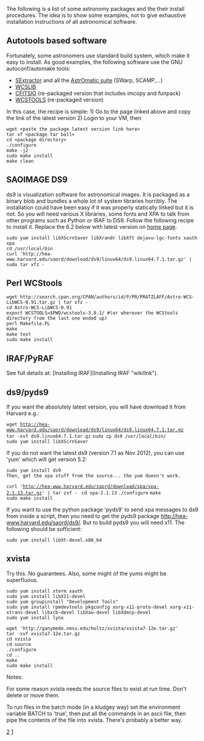 The following is a list of some astronomy packages and the their install procedures. The idea is to show some examples, not to give exhaustive installation instructions of all astronomical software.

Autotools based software
------------------------

Fortunately, some astronomers use standard build system, which make it easy to install. As good examples, the following software use the GNU autoconf/automake tools:

-   [SExtractor](http://www.astromatic.net/software/sextractor/) and all the [AstrOmatic suite](http://www.astromatic.net/) (SWarp, SCAMP,...)
-   [WCSLIB](http://www.atnf.csiro.au/people/mcalabre/WCS/)
-   [CFITSIO](http://dev.gentoo.org/~bicatali/) (re-packaged version that includes imcopy and funpack)
-   [WCSTOOLS](http://dev.gentoo.org/~bicatali/) (re-packaged version)

In this case, the recipe is simple: 1) Go to the page linked above and copy the link of the latest version 2) Login to your VM, then

    wget <paste the package latest version link here>
    tar xf <package tar ball>
    cd <package directory>
    ./configure
    make -j2
    sudo make install
    make clean 

SAOIMAGE DS9
------------

ds9 is visualization software for astronomical images. It is packaged as a binary blob and bundles a whole lot of system libraries horribly. The installation could have been easy if it was properly statically linked but it is not. So you will need various X libraries, some fonts and XPA to talk from other programs such as Python or IRAF to DS9. Follow the following recipe to install it. Replace the 6.2 below with latest version on [home page](http://hea-www.harvard.edu/RD/ds9/).

    sudo yum install libXScrnSaver libXrandr libXft dejavu-lgc-fonts xauth xpa
    cd /usr/local/bin
    curl 'http://hea-www.harvard.edu/saord/download/ds9/linux64/ds9.linux64.7.1.tar.gz' | sudo tar xfz -

Perl WCStools
-------------

    wget http://search.cpan.org/CPAN/authors/id/P/PR/PRATZLAFF/Astro-WCS-LibWCS-0.91.tar.gz | tar xfz -
    cd Astro-WCS-LibWCS-0.91
    export WCSTOOLS=$PWD/wcstools-3.8.1/ #(or wherever the WCStools directory from the last one ended up)
    perl Makefile.PL
    make
    make test
    sudo make install 

IRAF/PyRAF
----------

See full details at: [Installing IRAF](Installing IRAF "wikilink").

ds9/pyds9
---------

If you want the absolutely latest version, you will have download it from Harvard e.g.:

`wget `[`http://hea-www.harvard.edu/saord/download/ds9/linux64/ds9.linux64.7.1.tar.gz`](http://hea-www.harvard.edu/saord/download/ds9/linux64/ds9.linux64.7.1.tar.gz)
`tar -xvf ds9.linux64.7.1.tar.gz`
`sudo cp ds9 /usr/local/bin/`
`sudo yum install libXScrnSaver`

If you do not want the latest ds9 (version 7.1 as Nov 2012), you can use 'yum' which will get version 5.2:

`sudo yum install ds9 `
 `Then, get the xpa stuff from the source... the yum doesn't work.`

`curl '`[`http://hea-www.harvard.edu/saord/download/xpa/xpa-2.1.13.tar.gz`](http://hea-www.harvard.edu/saord/download/xpa/xpa-2.1.13.tar.gz)`' | tar zxf - `
`cd xpa-2.1.13`
`./configure`
`make`
`sudo make install`

If you want to use the python package 'pyds9' to send xpa messages to ds9 from inside a script, then you need to get the pyds9 package <http://hea-www.harvard.edu/saord/ds9/>. But to build pyds9 you will need x11. The following should be sufficient:

`sudo yum install libXt-devel.x86_64`

xvista
------

Try this. No guarantees. Also, some might of the yums might be superfluous.

    sudo yum install xterm xauth
    sudo yum install libX11-devel
    sudo yum groupinstall "Development Tools"
    sudo yum install rpmdevtools pkgconfig xorg-x11-proto-devel xorg-x11-xtrans-devel libxcb-devel libXau-devel libXdmcp-devel
    sudo yum install lynx

    wget 'http://ganymede.nmsu.edu/holtz/xvista/xvista7-12e.tar.gz'
    tar -xvf xvista7-12e.tar.gz
    cd xvista
    cd source
    ./configure
    cd ..
    make
    sudo make install

Notes:

For some reason xvista needs the source files to exist at run time. Don't delete or move them.

To run files in the batch mode (in a kludgey way) set the environment variable BATCH to 'true', then put all the commands in an ascii file, then pipe the contents of the file into xvista. There's probably a better way.

[2](Category:VMConfiguration "wikilink") [1](Category:Software "wikilink")
